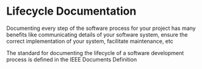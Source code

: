 # Lifecycle Documentation

Documenting every step of the software process for your project has many benefits like communicating details of your software system, ensure the correct implementation of your system, facilitate maintenance, etc

The standard for documenting the lifecycle of a software development process is defined in the IEEE Documents Definition

